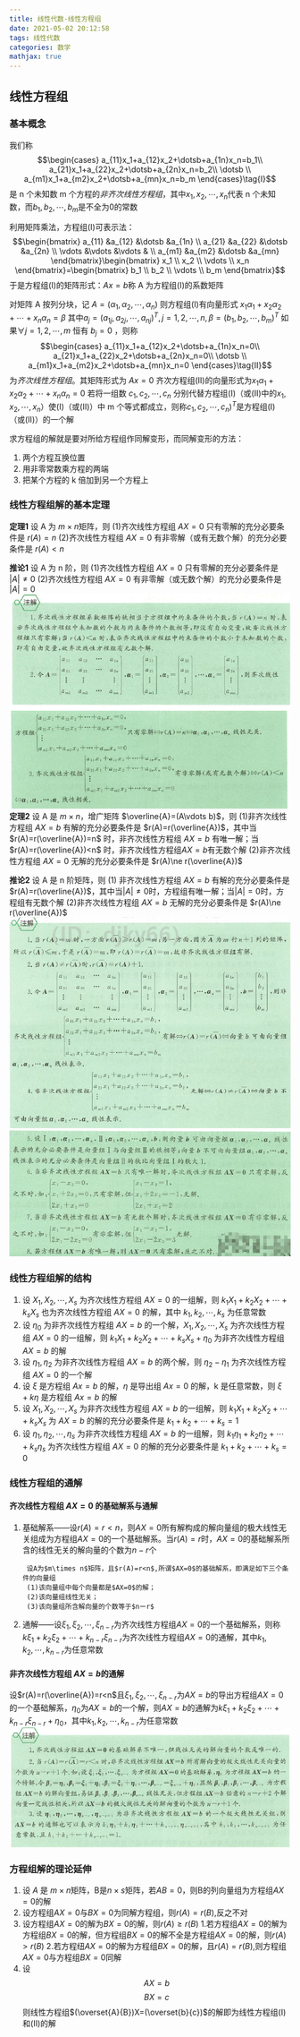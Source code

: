 ```yaml
---
title: 线性代数-线性方程组
date: 2021-05-02 20:12:58
tags: 线性代数
categories: 数学
mathjax: true
---
```

## 线性方程组

### 基本概念

我们称
$$\begin{cases}
    a_{11}x_1+a_{12}x_2+\dotsb+a_{1n}x_n=b_1\\
    a_{21}x_1+a_{22}x_2+\dotsb+a_{2n}x_n=b_2\\
    \dotsb \\
    a_{m1}x_1+a_{m2}x_2+\dotsb+a_{mn}x_n=b_m
\end{cases}\tag{I}$$
是 n 个未知数 m 个方程的*非齐次线性方程组*，其中$x_1,x_2,\dotsb,x_n$代表 n 个未知数，而$b_1,b_2,\dotsb,b_m$是不全为0的常数

<!--more-->

利用矩阵乘法，方程组(I)可表示法：
$$\begin{bmatrix}
    a_{11} &a_{12} &\dotsb &a_{1n} \\
    a_{21} &a_{22} &\dotsb &a_{2n} \\
    \vdots &\vdots &\vdots & \\
    a_{m1} &a_{m2} &\dotsb &a_{mn}
\end{bmatrix}\begin{bmatrix}
    x_1 \\
    x_2 \\
    \vdots \\
    x_n
\end{bmatrix}=\begin{bmatrix}
    b_1 \\
    b_2 \\
    \vdots \\
    b_m
\end{bmatrix}$$
于是方程组(I)的矩阵形式：$Ax=b$称 A 为方程组(I)的系数矩阵

对矩阵 A 按列分块，记 $A=(\alpha_1,\alpha_2,\dotsb,\alpha_n)$ 则方程组(I)有向量形式 $x_1\alpha_1+x_2\alpha_2+\dotsb+x_n\alpha_n=\beta$ 其中$a_j=(a_{1j},a_{2j},\dotsb,a_{nj})^T,j=1,2,\dotsb,n,\beta=(b_1,b_2,\dotsb,b_m)^T$
如果$\forall j=1,2,\dotsb,m$ 恒有 $b_j=0$ ，则称
$$\begin{cases}
    a_{11}x_1+a_{12}x_2+\dotsb+a_{1n}x_n=0\\
    a_{21}x_1+a_{22}x_2+\dotsb+a_{2n}x_n=0\\
    \dotsb \\
    a_{m1}x_1+a_{m2}x_2+\dotsb+a_{mn}x_n=0
\end{cases}\tag{II}$$
为*齐次线性方程组*。其矩阵形式为 $Ax=0$
齐次方程组(II)的向量形式为$x_1\alpha_1+x_2\alpha_2+\dotsb+x_n\alpha_n=0$
若将一组数 $c_1,c_2,\dotsb,c_n$ 分别代替方程组(I)（或(II)中的$x_1,x_2,\dotsb,x_n$）使(I)（或(II)）中 m 个等式都成立，则称$c_1,c_2,\dotsb,c_n)^T$是方程组(I)（或(II)）的一个解

求方程组的解就是要对所给方程组作同解变形，而同解变形的方法：

1. 两个方程互换位置
2. 用非零常数乘方程的两端
3. 把某个方程的 k 倍加到另一个方程上

### 线性方程组解的基本定理

**定理1** 设 A 为 $m\times n$矩阵，则
(1)齐次线性方程组 $AX=0$ 只有零解的充分必要条件是 $r(A)=n$
(2)齐次线性方程组 $AX=0$ 有非零解（或有无数个解）的充分必要条件是 $r(A)<n$

**推论1** 设 A 为 n 阶，则
(1)齐次线性方程组 $AX=0$ 只有零解的充分必要条件是 $|A|\ne0$
(2)齐次线性方程组 $AX=0$ 有非零解（或无数个解）的充分必要条件是 $|A|=0$
![图片](线性代数-线性方程组/线性方程定理1.1.png)
![图片](线性代数-线性方程组/线性方程定理1.2.png)
**定理2** 设 A 是 $m\times n$，增广矩阵 $\overline{A}=(A\vdots b)$，则
(1)非齐次线性方程组 $AX=b$ 有解的充分必要条件是 $r(A)=r(\overline{A})$，其中当 $r(A)=r(\overline{A})=n$ 时，非齐次线性方程组 $AX=b$ 有唯一解；当 $r(A)=r(\overline{A})<n$ 时，非齐次线性方程组$AX=b$有无数个解
(2)非齐次线性方程组 $AX=0$ 无解的充分必要条件是 $r(A)\ne r(\overline{A})$

**推论2** 设 A 是 n 阶矩阵，则
(1) 非齐次线性方程组 $AX=b$ 有解的充分必要条件是 $r(A)=r(\overline{A})$，其中当$|A|\ne0$时，方程组有唯一解；当$|A|=0$时，方程组有无数个解
(2)非齐次线性方程组 $AX=b$ 无解的充分必要条件是 $r(A)\ne r(\overline{A})$
![图片](线性代数-线性方程组/线性方程定理2.1.png)
![图片](线性代数-线性方程组/线性方程定理22.png)

### 线性方程组解的结构

1. 设 $X_1,X_2,\dotsb,X_s$ 为齐次线性方程组 $AX=0$ 的一组解，则 $k_1X_1+k_2X_2+\dotsb+k_sX_s$ 也为齐次线性方程组 $AX=0$ 的解，其中 $k_1,k_2,\dotsb,k_s$ 为任意常数
2. 设 $\eta_0$ 为非齐次线性方程组 $AX=b$ 的一个解，$X_1,X_2,\dotsb,X_s$ 为齐次线性方程组 $AX=0$ 的一组解，则 $k_1X_1+k_2X_2+\dotsb+k_sX_s+\eta_0$ 为非齐次线性方程组 $AX=b$ 的解
3. 设 $\eta_1,\eta_2$ 为非齐次线性方程组 $AX=b$ 的两个解，则 $\eta_2-\eta_1$ 为齐次线性方程组 $AX=0$ 的一个解
4. 设 $\xi$ 是方程组 $Ax=b$ 的解，$\eta$ 是导出组 $Ax=0$ 的解，k 是任意常数，则 $\xi+k\eta$ 是方程组 $Ax=b$ 的解
5. 设 $X_1,X_2,\dotsb,X_s$ 为非齐次线性方程组 $AX=b$ 的一组解，则 $k_1X_1+k_2X_2+\dotsb+k_sX_s$ 为 $AX=b$ 的解的充分必要条件是 $k_1+k_2+\dotsb+k_s=1$
6. 设 $\eta_1,\eta_2,\dotsb,\eta_s$ 为非齐次线性方程组 $AX=b$ 的一组解，则 $k_1\eta_1+k_2\eta_2+\dotsb+k_s\eta_s$ 为齐次线性方程组 $AX=0$ 的解的充分必要条件是 $k_1+k_2+\dotsb+k_s=0$

### 线性方程组的通解

#### 齐次线性方程组 $AX=0$ 的基础解系与通解

1. 基础解系——设$r(A)=r<n$，则$AX=0$所有解构成的解向量组的极大线性无关组成为方程组$AX=0$的一个基础解系。当$r(A)=r$时，$AX=0$的基础解系所含的线性无关的解向量的个数为$n-r$个

        设A为$m\times n$矩阵，且$r(A)=r<n$,所谓$AX=0$的基础解系，即满足如下三个条件的向量组
        (1)该向量组中每个向量都是$AX=0$的解；
        (2)该向量组线性无关；
        (3)该向量组所含解向量的个数等于$nーr$

2. 通解——设$\xi_1,\xi_2,\dotsb,\xi_{n-r}$为齐次线性方程组$AX=0$的一个基础解系，则称$k\xi_1+k_2\xi_2+\dotsb+k_{n-r}\xi_{n-r}$为齐次线性方程组$AX=0$的通解，其中$k_1,k_2,\dotsb,k_{n-r}$为任意常数

#### 非齐次线性方程组 $AX=b$的通解

设$r(A)=r(\overline{A})=r<n$且$\xi_1,\xi_2,\dotsb,\xi_{n-r}$为$AX=b$的导出方程组$AX=0$的一个基础解系，$\eta_0$为$AX=b$的一个解，则$AX=b$的通解为$k\xi_1+k_2\xi_2+\dotsb+k_{n-r}\xi_{n-r}+\eta_0$，其中$k_1,k_2,\dotsb,k_{n-r}$为任意常数
![图片](线性代数-线性方程组/非线性方程组通解注解.png)

### 方程组解的理论延伸

1. 设 $A$ 是 $m\times n$矩阵，B是$n\times s$矩阵，若$AB=0$，则B的列向量组为方程组$AX=0$的解
2. 设方程组$AX=0$与$BX=0$为同解方程组，则$r(A)=r(B)$,反之不对
3. 设方程组$AX=0$的解为$BX=0$的解，则$r(A)\ge r(B)$
    1.若方程组$AX=0$的解为方程组$BX=0$的解，但方程组$BX=0$的解不全是方程组$AX=0$的解，则$r(A)>r(B)$
    2.若方程纽$AX=0$的解为方程组$BX=0$的解，且$r(A)=r(B)$,则方程组$AX=0$与方程组$BX=0$同解
4. 设$$AX=b\tag{I}$$$$BX=c\tag{II}$$则线性方程组$(\overset{A}{B})X=(\overset{b}{c})$的解即为线性方程组(I)和(II)的解